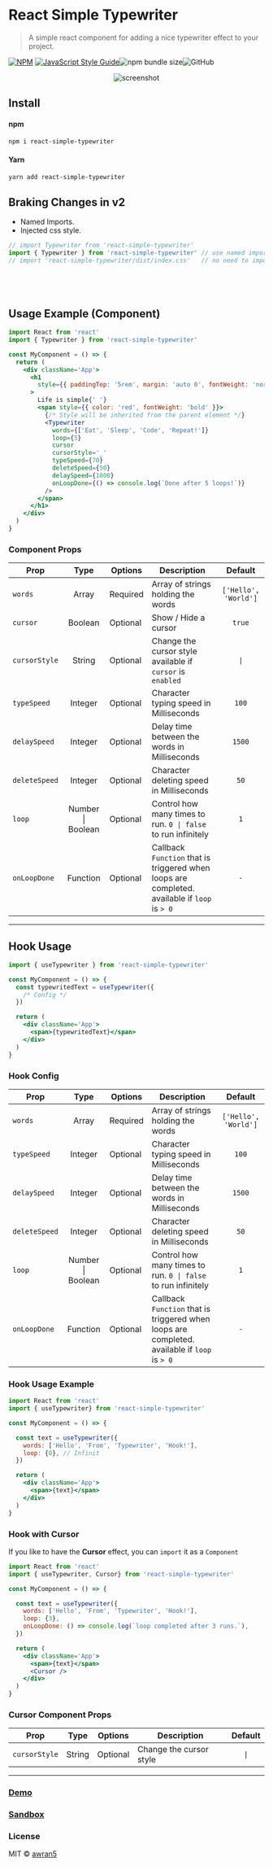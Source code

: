 # React Simple Typewriter

> A simple react component for adding a nice typewriter effect to your project.

[![NPM](https://img.shields.io/npm/v/react-simple-typewriter.svg)](https://www.npmjs.com/package/react-simple-typewriter) [![JavaScript Style Guide](https://img.shields.io/badge/code_style-standard-brightgreen.svg)](https://standardjs.com)![npm bundle size](https://img.shields.io/bundlephobia/min/react-simple-typewriter)![GitHub](https://img.shields.io/github/license/awran5/react-simple-typewriter)

<p align="center">
  <img src="./screenshot.gif" alt="screenshot" />
</p>

## Install

#### npm

```sh
npm i react-simple-typewriter
```

#### Yarn

```sh
yarn add react-simple-typewriter
```

## Braking Changes in v2

- Named Imports.
- Injected css style.

```jsx
// import Typewriter from 'react-simple-typewriter'
import { Typewriter } from 'react-simple-typewriter' // use named import
// import 'react-simple-typewriter/dist/index.css'   // no need to import
```

## <br/>

## Usage Example (Component)

```jsx
import React from 'react'
import { Typewriter } from 'react-simple-typewriter'

const MyComponent = () => {
  return (
    <div className='App'>
      <h1
        style={{ paddingTop: '5rem', margin: 'auto 0', fontWeight: 'normal' }}
      >
        Life is simple{' '}
        <span style={{ color: 'red', fontWeight: 'bold' }}>
          {/* Style will be inherited from the parent element */}
          <Typewriter
            words={['Eat', 'Sleep', 'Code', 'Repeat!']}
            loop={5}
            cursor
            cursorStyle='_'
            typeSpeed={70}
            deleteSpeed={50}
            delaySpeed={1000}
            onLoopDone={() => console.log(`Done after 5 loops!`)}
          />
        </span>
      </h1>
    </div>
  )
}
```

### Component Props

| Prop          |       Type        | Options  | Description                                                                                  |       Default        |
| ------------- | :---------------: | -------- | -------------------------------------------------------------------------------------------- | :------------------: |
| `words`       |       Array       | Required | Array of strings holding the words                                                           | `['Hello', 'World']` |
| `cursor`      |      Boolean      | Optional | Show / Hide a cursor                                                                         |        `true`        |
| `cursorStyle` |      String       | Optional | Change the cursor style available if `cursor` is `enabled`                                   |         `\|`         |
| `typeSpeed`   |      Integer      | Optional | Character typing speed in Milliseconds                                                       |        `100`         |
| `delaySpeed`  |      Integer      | Optional | Delay time between the words in Milliseconds                                                 |        `1500`        |
| `deleteSpeed` |      Integer      | Optional | Character deleting speed in Milliseconds                                                     |         `50`         |
| `loop`        | Number \| Boolean | Optional | Control how many times to run. `0 \| false` to run infinitely                                |         `1`          |
| `onLoopDone`  |     Function      | Optional | Callback `Function` that is triggered when loops are completed. available if `loop` is `> 0` |         `-`          |

---

## Hook Usage

```jsx
import { useTypewriter } from 'react-simple-typewriter'

const MyComponent = () => {
  const typewritedText = useTypewriter({
    /* Config */
  })

  return (
    <div className='App'>
      <span>{typewritedText}</span>
    </div>
  )
}
```

### Hook Config

| Prop          |       Type        | Options  | Description                                                                                  |       Default        |
| ------------- | :---------------: | -------- | -------------------------------------------------------------------------------------------- | :------------------: |
| `words`       |       Array       | Required | Array of strings holding the words                                                           | `['Hello', 'World']` |
| `typeSpeed`   |      Integer      | Optional | Character typing speed in Milliseconds                                                       |        `100`         |
| `delaySpeed`  |      Integer      | Optional | Delay time between the words in Milliseconds                                                 |        `1500`        |
| `deleteSpeed` |      Integer      | Optional | Character deleting speed in Milliseconds                                                     |         `50`         |
| `loop`        | Number \| Boolean | Optional | Control how many times to run. `0 \| false` to run infinitely                                |         `1`          |
| `onLoopDone`  |     Function      | Optional | Callback `Function` that is triggered when loops are completed. available if `loop` is `> 0` |         `-`          |

### Hook Usage Example

```jsx
import React from 'react'
import { useTypewriter} from 'react-simple-typewriter'

const MyComponent = () => {

  const text = useTypewriter({
    words: ['Hello', 'From', 'Typewriter', 'Hook!'],
    loop: {0}, // Infinit
  })

  return (
    <div className='App'>
      <span>{text}</span>
    </div>
  )
}
```

### Hook with Cursor

If you like to have the **Cursor** effect, you can `import` it as a `Component`

```jsx
import React from 'react'
import { useTypewriter, Cursor} from 'react-simple-typewriter'

const MyComponent = () => {

  const text = useTypewriter({
    words: ['Hello', 'From', 'Typewriter', 'Hook!'],
    loop: {3},
    onLoopDone: () => console.log(`loop completed after 3 runs.`),
  })

  return (
    <div className='App'>
      <span>{text}</span>
      <Cursor />
    </div>
  )
}
```

### Cursor Component Props

| Prop          |  Type  | Options  | Description             | Default |
| ------------- | :----: | -------- | ----------------------- | :-----: |
| `cursorStyle` | String | Optional | Change the cursor style |  `\|`   |

---

### [Demo](https://react-simple-typewriter.vercel.app/)

### [Sandbox](https://codesandbox.io/s/react-typewriting-effect-8ulgs)

### License

MIT © [awran5](https://github.com/awran5/)

